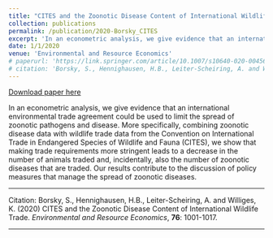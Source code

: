 ```yaml
---
title: "CITES and the Zoonotic Disease Content of International Wildlife Trade"
collection: publications
permalink: /publication/2020-Borsky_CITES
excerpt: 'In an econometric analysis, we give evidence that an international  environmental trade agreement could be used to limit the spread of  zoonotic pathogens and disease.'
date: 1/1/2020
venue: 'Environmental and Resource Economics'
# paperurl: 'https://link.springer.com/article/10.1007/s10640-020-00456-7'
# citation: 'Borsky, S., Hennighausen, H.B., Leiter-Scheiring, A. and Williges, K. (2020) CITES and the Zoonotic Disease Content of International Wildlife Trade. Environmental and Resource Economics, 76: 1001-1017.'
---
```


<a href='https://link.springer.com/article/10.1007/s10640-020-00456-7'>Download paper here</a>

In an econometric analysis, we give evidence that an international  environmental trade agreement could be used to limit the spread of  zoonotic pathogens and disease. More specifically, combining zoonotic  disease data with wildlife trade data from the Convention on  International Trade in Endangered Species of Wildlife and Fauna (CITES), we show that making trade requirements more stringent leads to a decrease in the number of animals traded and, incidentally, also the  number of zoonotic diseases that are traded. Our results contribute to  the discussion of policy measures that manage the spread of zoonotic  diseases.

---

Citation: Borsky, S., Hennighausen, H.B., Leiter-Scheiring, A. and Williges, K. (2020) CITES and the Zoonotic Disease Content of International Wildlife Trade. *Environmental and Resource Economics*, **76**: 1001-1017.

---

